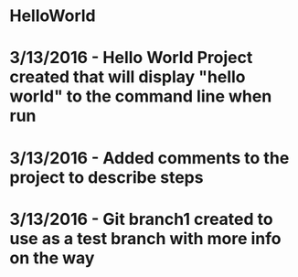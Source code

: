 # HelloWorld
# 3/13/2016 - Hello World Project created that will display "hello world" to the command line when run
# 3/13/2016 - Added comments to the project to describe steps
# 3/13/2016 - Git branch1 created to use as a test branch with more info on the way
